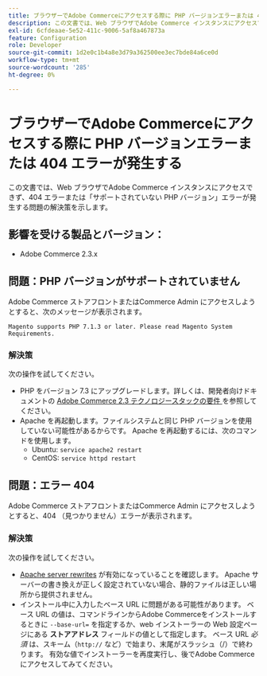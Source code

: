 ```yaml
---
title: ブラウザーでAdobe Commerceにアクセスする際に PHP バージョンエラーまたは 404 エラーが発生する
description: この文書では、Web ブラウザでAdobe Commerce インスタンスにアクセスできず、404 エラーまたは「サポートされていない PHP バージョン」エラーが発生する問題の解決策を示します。
exl-id: 6cfdeaae-5e52-411c-9006-5af8a467873a
feature: Configuration
role: Developer
source-git-commit: 1d2e0c1b4a8e3d79a362500ee3ec7bde84a6ce0d
workflow-type: tm+mt
source-wordcount: '285'
ht-degree: 0%

---
```


# ブラウザーでAdobe Commerceにアクセスする際に PHP バージョンエラーまたは 404 エラーが発生する

この文書では、Web ブラウザでAdobe Commerce インスタンスにアクセスできず、404 エラーまたは「サポートされていない PHP バージョン」エラーが発生する問題の解決策を示します。

## 影響を受ける製品とバージョン：

* Adobe Commerce 2.3.x

## 問題：PHP バージョンがサポートされていません

Adobe Commerce ストアフロントまたはCommerce Admin にアクセスしようとすると、次のメッセージが表示されます。

`Magento supports PHP 7.1.3 or later. Please read Magento System Requirements.`

### 解決策

次の操作を試してください。

* PHP をバージョン 7.3 にアップグレードします。詳しくは、開発者向けドキュメントの [Adobe Commerce 2.3 テクノロジースタックの要件 ](https://devdocs.magento.com/guides/v2.3/install-gde/system-requirements.html#php) を参照してください。
* Apache を再起動します。ファイルシステムと同じ PHP バージョンを使用していない可能性があるからです。 Apache を再起動するには、次のコマンドを使用します。
   * Ubuntu: `service apache2 restart`
   * CentOS: `service httpd restart`

## 問題：エラー 404

Adobe Commerce ストアフロントまたはCommerce Admin にアクセスしようとすると、404 （見つかりません）エラーが表示されます。

### 解決策

次の操作を試してください。

* [Apache server rewrites](https://devdocs.magento.com/guides/v2.3/install-gde/prereq/apache.html) が有効になっていることを確認します。 Apache サーバーの書き換えが正しく設定されていない場合、静的ファイルは正しい場所から提供されません。
* インストール中に入力したベース URL に問題がある可能性があります。 ベース URL の値は、コマンドラインからAdobe Commerceをインストールするときに `--base-url=` を指定するか、web インストーラーの Web 設定ページにある **ストアアドレス** フィールドの値として指定します。 ベース URL *必須* は、スキーム（`http://` など）で始まり、末尾がスラッシュ（/）で終わります。 有効な値でインストーラーを再度実行し、後でAdobe Commerceにアクセスしてみてください。

